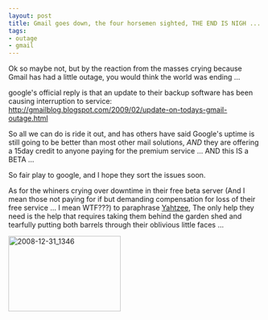 ```yaml
--- 
layout: post
title: Gmail goes down, the four horsemen sighted, THE END IS NIGH ...
tags: 
- outage
- gmail
---
```

Ok so maybe not, but by the reaction from the masses crying because Gmail has had a little outage, you would think the world was ending ...

google's official reply is that an update to their backup software has been causing interruption to service: <a href="http://gmailblog.blogspot.com/2009/02/update-on-todays-gmail-outage.html">http://gmailblog.blogspot.com/2009/02/update-on-todays-gmail-outage.html</a>

So all we can do is ride it out, and has others have said Google's uptime is still going to be better than most other mail solutions, _AND_ they are offering a 15day credit to anyone paying for the premium service ... AND this IS a BETA ...

So fair play to google, and I hope they sort the issues soon.

As for the whiners crying over downtime in their free beta server (And I mean those not paying for if but demanding compensation for loss of their free service ... I mean WTF???) to paraphrase <a href="http://www.escapistmagazine.com/videos/view/zero-punctuation">Yahtzee</a>, The only help they need is the help that requires taking them behind the garden shed and tearfully putting both barrels through their oblivious little faces ... 

<img src="http://www.saiweb.co.ukturbo.paulstamatiou.com/uploads/2009/02/2008-12-31_1346.png" alt="2008-12-31_1346" title="2008-12-31_1346" width="223" height="150" class="alignnone size-full wp-image-575" />



